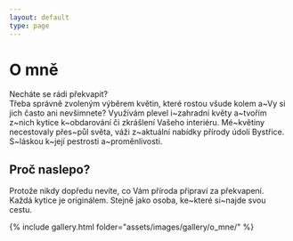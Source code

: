 ```yaml
---
layout: default
type: page
---
```


# O mně

Necháte se rádi překvapit?    
Třeba správně zvoleným výběrem květin, které rostou všude kolem a~Vy si jich často ani nevšimnete? Využívám plevel i~zahradní květy
a~tvořím z~nich kytice k~obdarování či zkrášlení Vašeho interiéru. Mé~květiny necestovaly přes~půl světa, váži z~aktuální nabídky přírody údolí Bystřice.
S~láskou k~její pestrosti a~proměnlivosti.

## Proč naslepo?

Protože nikdy dopředu nevíte, co Vám příroda připraví za překvapení.  
Každá kytice je originálem. Stejně jako osoba, ke~které si~najde svou cestu.

{% include gallery.html folder="assets/images/gallery/o_mne/" %}
